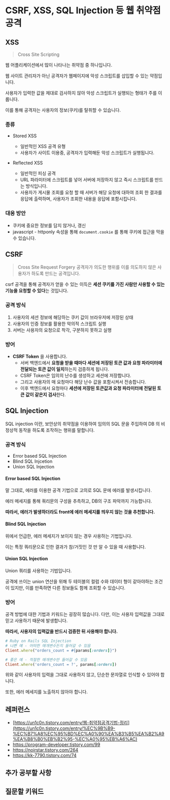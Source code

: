 # CSRF, XSS, SQL Injection 등 웹 취약점 공격



## XSS

> Cross Site Scripting

웹 어플리케이션에서 많이 나타나는 취약점 중 하나입니다.

웹 사이트 관리자가 아닌 공격자가 웹페이지에 악성 스크립트를 삽입할 수 있는 약점입니다.

사용자가 입력한 값을 제대로 검사하지 않아 악성 스크립트가 실행되는 형태가 주를 이룹니다.

이를 통해 공격자는 사용자의 정보(쿠키)를 탈취할 수 있습니다.



### 종류

- Stored XSS

  - 일반적인 XSS 공격 유형
  - 사용자가 사이트 이용중, 공격자가 입력해둔 악성 스크립트가 실행됩니다.

  

- Reflected XSS

  - 일반적인 피싱 공격
  - URL 파라미터에 스크립트를 넣어 서버에 저장하지 않고 즉시 스크립트를 만드는 방식입니다.
  - 사용자가 게시물 조회를 요청 할 때 
    서버가 해당 요청에 대하여 조회 한 결과를 응답에 출력하며, 사용자가 조회한 내용을 응답에 포함시킵니다.



### 대응 방안

- 쿠키에 중요한 정보를 담지 않거나, 갱신
- javascript - httponly 속성을 통해 `document.cookie` 를 통해 쿠키에 접근을 막을 수 있습니다.





## CSRF

> Cross Site Request Forgery
> 공격자가 의도한 행위를 이를 의도하지 않은 사용자가 하도록 만드는 공격입니다.

csrf 공격을 통해 공격자가 얻을 수 있는 이득은 **세션 쿠키를 가진 사람만 사용할 수 있는 기능을 요청할 수 있다**는 것입니다.



### 공격 방식

1. 사용자의 세션 정보에 해당하는 쿠키 값이 브라우저에 저장된 상태
2. 사용자의 인증 정보를 활용한 악의적 스크립트 실행
3. 서버는 사용자의 요청으로 착각, 구분하지 못하고 실행



### 방어

- **CSRF Token** 을 사용합니다.
  - 서버 백엔드에서 **요청을 받을 때마다 세션에 저장된 토큰 값과 요청 파라미터에 전달되는 토큰 값이 일치**하는지 검증하게 됩니다.
  - CSRF Token은 임의의 난수를 생성하고 세션에 저장합니다.
  - 그리고 사용자의 매 요청마다 해당 난수 값을 포함시켜서 전송합니다.
  - 이후 백엔드에서 요청마다 **세션에 저장된 토큰값과 요청 파라미터에 전달된 토큰 값이 같은지 검사**한다.





## SQL Injection

SQL injection 이란, 보안상의 취약점을 이용하여
임의의 SQL 문을 주입하여 DB 의 비정상적 동작을 하도록 조작하는 행위를 말합니다.



### 공격 방식

- Error based SQL Injection
- Blind SQL Injcetion
- Union SQL Injection



#### Error based SQL Injection

말 그대로, 에러를 이용한 공격 기법으로 고의로 SQL 문에 에러를 발생시킵니다.

에러 메세지를 통해 쿼리문의 구성을 추측하고, DB의 구조 파악까지 가능합니다.

**따라서, 에러가 발생하더라도 front에 에러 메세지를 띄우지 않는 것을 추천합니다.**



#### Blind SQL Injection

위에서 언급한, 에러 메세지가 보이지 않는 경우 사용하는 기법입니다.

이는 특정 쿼리문으로 인한 결과가 참/거짓인 것 만 알 수 있을 때 사용합니다.



#### Union SQL Injection

Union 쿼리를 사용하는 기법입니다.

공격에 쓰이는 union 연산을 위해 두 테이블의 컬럼 수와 데이터 형이 같아야하는 조건이 있지만, 이를 만족하면 다른 정보들도 함께 조회할 수 있습니다.



### 방어

공격 방법에 대한 기법과 키워드는 굉장히 많습니다. 다만, 이는 사용자 입력값을 그대로 믿고 사용하기 때문에 발생합니다.

**따라서, 사용자의 입력값을 반드시 검증한 뒤 사용해야 합니다.**

```ruby
# Ruby on Rails SQL Injection
# 나쁜 예 - 어떠한 매개변수든지 들어갈 수 있음
Client.where("orders_count = #{params[:orders]}")

# 좋은 예 - 적절한 매개변수만 들어갈 수 있음
Client.where('orders_count = ?', params[:orders])
```

위와 같이 사용자의 입력을 그대로 사용하지 않고, 단순한 문자열로 인식할 수 있어야 합니다.

또한, 에러 메세지를 노출하지 않아야 합니다.





## 레퍼런스

- [https://un1c0n.tistory.com/entry/웹-취약점공격기법-정리](https://un1c0n.tistory.com/entry/%EC%9B%B9-%EC%B7%A8%EC%95%BD%EC%A0%90%EA%B3%B5%EA%B2%A9%EA%B8%B0%EB%B2%95-%EC%A0%95%EB%A6%AC)
- https://program-developer.tistory.com/99
- https://noirstar.tistory.com/264
- https://kk-7790.tistory.com/74



## 추가 공부할 사항





## 질문할 키워드

